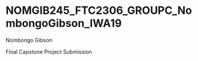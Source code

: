 # NOMGIB245_FTC2306_GROUPC_NombongoGibson_IWA19

Nombongo Gibson

Final Capstone Project Submission
